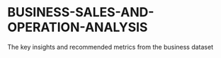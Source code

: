 # BUSINESS-SALES-AND-OPERATION-ANALYSIS
The key insights and recommended metrics from the business dataset
